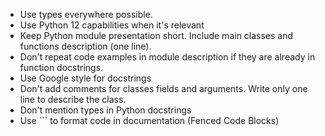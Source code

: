 - Use types everywhere possible.
- Use Python 12 capabilities when it's relevant
- Keep Python module presentation short.  Include main classes and functions description (one line). 
- Don't repeat code examples in module description if they are already in function docstrings. 
- Use Google style for docstrings
- Don't add comments for classes fields and arguments. Write only one line to describe the class.
- Don't mention types in Python docstrings
- Use  ``` to format code in documentation (Fenced Code Blocks)
